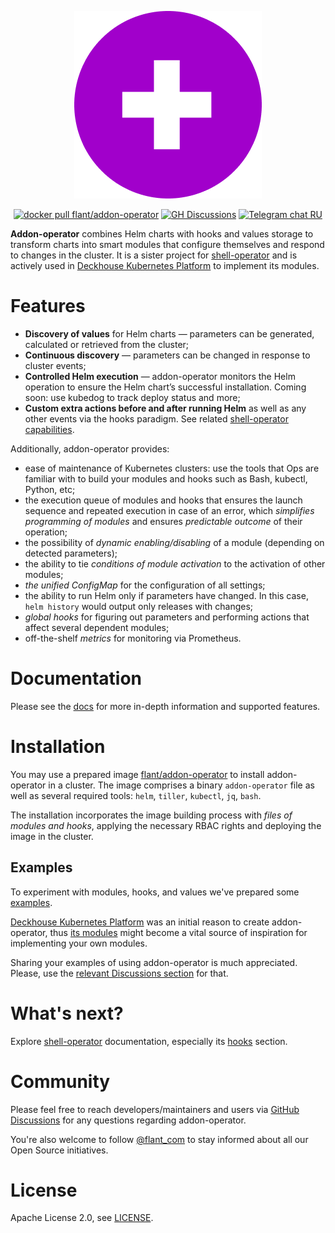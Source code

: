 <p align="center">
<img src="docs/src/image/logo-addon-operator-small.png" alt="addon-operator logo" />
</p>

<p align="center">
<a href="https://hub.docker.com/r/flant/addon-operator"><img src="https://img.shields.io/badge/docker-latest-2496ed.svg?logo=docker" alt="docker pull flant/addon-operator"/></a>
<a href="https://github.com/flant/addon-operator/discussions"><img src="https://img.shields.io/badge/GitHub-discussions-brightgreen" alt="GH Discussions"/></a>
<a href="https://t.me/kubeoperator"><img src="https://img.shields.io/badge/telegram-RU%20chat-179cde.svg?logo=telegram" alt="Telegram chat RU"/></a>
</p>

**Addon-operator** combines Helm charts with hooks and values storage to transform charts into smart modules that configure themselves and respond to changes in the cluster. It is a sister project for [shell-operator](https://github.com/flant/shell-operator) and is actively used in [Deckhouse Kubernetes Platform](https://github.com/deckhouse/deckhouse) to implement its modules.

# Features

- **Discovery of values** for Helm charts — parameters can be generated, calculated or retrieved from the cluster;
- **Continuous discovery** — parameters can be changed in response to cluster events;
- **Controlled Helm execution** — addon-operator monitors the Helm operation to ensure the Helm chart’s successful installation. Coming soon: use kubedog to track deploy status and more;
- **Custom extra actions before and after running Helm** as well as any other events via the hooks paradigm. See related [shell-operator capabilities](https://github.com/flant/shell-operator/blob/master/HOOKS.md).

Additionally, addon-operator provides:

- ease of maintenance of Kubernetes clusters: use the tools that Ops are familiar with to build your modules and hooks such as Bash, kubectl, Python, etc;
- the execution queue of modules and hooks that ensures the launch sequence and repeated execution in case of an error, which *simplifies programming of modules* and ensures *predictable outcome* of their operation;
- the possibility of *dynamic enabling/disabling* of a module (depending on detected parameters);
- the ability to tie *conditions of module activation* to the activation of other modules;
- *the unified ConfigMap* for the configuration of all settings;
- the ability to run Helm only if parameters have changed. In this case, `helm history` would output only releases with changes;
- *global hooks* for figuring out parameters and performing actions that affect several dependent modules;
- off-the-shelf *metrics* for monitoring via Prometheus.

# Documentation

Please see the [docs](https://flant.github.io/addon-operator/) for more in-depth information and supported features.

# Installation

You may use a prepared image [flant/addon-operator](https://hub.docker.com/r/flant/addon-operator) to install addon-operator in a cluster. The image comprises a binary `addon-operator` file as well as several required tools: `helm`, `tiller`, `kubectl`, `jq`, `bash`.

The installation incorporates the image building process with *files of modules and hooks*, applying the necessary RBAC rights and deploying the image in the cluster.

## Examples

To experiment with modules, hooks, and values we've prepared some [examples](/examples).

[Deckhouse Kubernetes Platform](https://deckhouse.io/) was an initial reason to create addon-operator, thus [its modules](https://github.com/deckhouse/deckhouse/tree/main/modules) might become a vital source of inspiration for implementing your own modules.

Sharing your examples of using addon-operator is much appreciated. Please, use the [relevant Discussions section](https://github.com/flant/addon-operator/discussions/categories/show-and-tell) for that.

# What's next?

Explore [shell-operator](https://github.com/flant/shell-operator) documentation, especially its [hooks](https://github.com/flant/shell-operator/blob/main/docs/src/HOOKS.md) section.

# Community

Please feel free to reach developers/maintainers and users via [GitHub Discussions](https://github.com/flant/addon-operator/discussions) for any questions regarding addon-operator.

You're also welcome to follow [@flant_com](https://twitter.com/flant_com) to stay informed about all our Open Source initiatives.

# License

Apache License 2.0, see [LICENSE](LICENSE).
